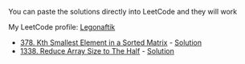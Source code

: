 You can paste the solutions directly into LeetCode and they will work

My LeetCode profile: [Legonaftik](https://leetcode.com/Legonaftik)

* [378. Kth Smallest Element in a Sorted Matrix](https://leetcode.com/problems/kth-smallest-element-in-a-sorted-matrix/) - [Solution](https://github.com/Legonaftik/LeetCode-Swift/blob/main/Solutions/KthSmallestElementInASortedMatrix.swift)
* [1338. Reduce Array Size to The Half](https://leetcode.com/problems/reduce-array-size-to-the-half/) - [Solution](https://github.com/Legonaftik/LeetCode-Swift/blob/main/Solutions/ReduceArraySizeToTheHalf.swift)